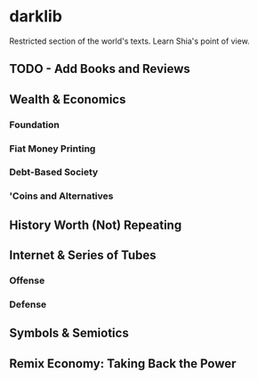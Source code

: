 # darklib
Restricted section of the world's texts. Learn Shia's point of view.

## TODO - Add Books and Reviews

## Wealth & Economics

### Foundation

### Fiat Money Printing

### Debt-Based Society

### 'Coins and Alternatives

## History Worth (Not) Repeating

## Internet & Series of Tubes

### Offense

### Defense

## Symbols & Semiotics

## Remix Economy: Taking Back the Power
